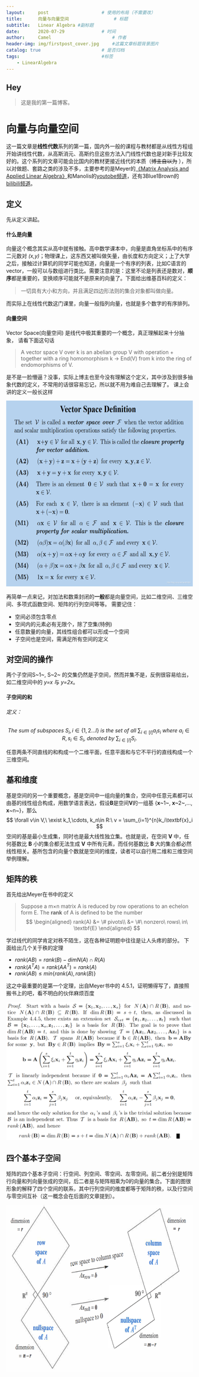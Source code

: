 ```yaml
---
layout:     post   				    # 使用的布局（不需要改）
title:      向量与向量空间 				# 标题 
subtitle:   Linear Algebra #副标题
date:       2020-07-29 				# 时间
author:     Camel 						# 作者
header-img: img/firstpost_cover.jpg 	#这篇文章标题背景图片
catalog: true 						# 是否归档
tags:								#标签
    - LinearAlgebra
---
```


## Hey
>这是我的第一篇博客。

# 向量与向量空间

这一篇文章是**线性代数**系列的第一篇，国内外一般的课程与教材都是从线性方程组开始讲线性代数，从高斯消元、高斯约旦这些方法入门线性代数也是对新手比较友好的。这个系列的文章可能会比国内的教材更接近线代的本质（~~博主自以为~~ ），所以对做题、套路之类的涉及不多，主要参考的是Meyer的[《Matrix Analysis and  Applied Linear Algebra》](http://www.cse.zju.edu.cn/eclass/attachments/2015-10/01-1446085870-145420.pdf)和Manolis的[youtobe频道](https://www.youtube.com/channel/UCu343cR_UtJsKELIBluUXWg/videos)，还有3Blue1Brown的[bilibili频道](https://space.bilibili.com/88461692/channel/detail?cid=9450)。

## 定义
先从定义讲起。
#### 什么是向量
向量这个概念其实从高中就有接触。高中数学课本中，向量是直角坐标系中的有序二元数对 *(x,y)*；物理课上，这东西又被叫做矢量，由长度和方向定义；上了大学之后，接触过计算机的同学可能也知道，向量是一个有序的列表，比如C语言的vector，一般可以与数组进行类比。需要注意的是：这里不论是列表还是数对，**顺序**都是重要的，变换顺序可能就不是原来的向量了。下面给出维基百科的定义：

>一切具有大小和方向，并且满足四边形法则的集合对象都叫做向量。

而实际上在线性代数这门课里，向量一般指列向量，也就是多个数字的有序排列。

#### 向量空间
Vector Space(向量空间) 是线代中极其重要的一个概念，真正理解起来十分抽象， 请看下面这句话
>A vector space V over k is an abelian group V with operation + together with a ring homomorphism k → End(V) from k into the ring of
endomorphisms of V.

是不是一脸懵逼？没事，实际上博主也至今没有理解这个定义，其中涉及到很多抽象代数的定义，不常用的话很容易忘记，所以就不用为难自己去理解了。
课上会讲的定义一般长这样
<!-- <div align=center>![500x200](../img/vectorspace_def.png)<div align=center> -->
<div align=center ><img src="/../img/vectorspace_def.png" width = "600" height = "500" ></div>

再简单一点来记，对加法和数乘封闭的**一般**都是向量空间，比如二维空间、三维空间、多项式函数空间、矩阵的行列空间等等。
需要记住：

 - 空间必须包含零点
 - 空间内的元素必有无限个，除了空集(特例)
 - 任意数量的向量，其线性组合都可以形成一个空间
 - 子空间也是空间，需满足所有空间的定义



## 对空间的操作
两个子空间S~1~, S~2~ 的交集仍然是子空间，然而并集不是，反例很容易给出，如二维空间中的 *y=x* 与 *y=2x*。
#### 子空间的和
###### 定义：

$$ The\ sum\ of\ subspaces\ S_i, i\in\{1,2...l\}\ is\ the\ set\ of\ all\ \sum_{i\in [l]}a_is_i\ where\ a_i\in R,s_i\in S_i,\ denoted\ by\ \sum_{i\in [l]}S_i. $$

任意两条不同直线的和构成一个二维平面，任意平面和与它不平行的直线构成一个三维空间。


## 基和维度

基是空间的另一个重要概念，基是空间中一组向量的集合，空间中任意元素都可以由基的线性组合构成，用数学语言表达，假设**B**是空间**V**的一组基 {**x**~1~, **x**~2~,..., **x**~n~}，那么
$$ \forall v\in V,\ \exist k_1,\cdots, k_n\in R:\ v = \sum_{i=1}^{n}k_i\textbf{x}_i $$
空间的基是最小生成集，同时也是最大线性独立集。也就是说，在空间 **V** 中，任何基数比 **B** 小的集合都无法生成 **V** 中所有元素，而任何基数比 **B** 大的集合都必然线性相关。基所包含的向量个数就是空间的维度，读者可以自行用二维和三维空间举例理解。


## 矩阵的秩
首先给出Meyer在书中的定义
> Suppose a m×n matrix A is reduced by row operations to an echelon form E. 
> The **rank** of A is defined to be the number
> $$ \begin{aligned}
    rank(A) &=  \# pivots\\
    &= \#\ nonzero\ rows\ in\ \textbf{E}
\end{aligned} $$

学过线代的同学肯定对秩不陌生，这在各种证明题中往往是让人头疼的部分。
下面给出几个关于秩的定理
- $rank(AB) = rank(B) - dimN(A)\cap R(A)$
- $rank(A^TA) = rank(AA^T) = rank(A)$
- $rank(AB) \leq min\{ rank(A), rank(B) \}$

这之中最重要的是第一个定理，出自Meyer书中的 4.5.1，证明懒得写了，直接照搬书上的吧，看不明白的伙伴麻烦百度

<div align=center ><img src="/../img/rank.png" ></div>

## 四个基本子空间

矩阵的四个基本子空间：行空间、列空间、零空间、左零空间。前二者分别是矩阵行向量和列向量张成的空间，后二者是与矩阵相乘为0的向量的集合。下面的图很形象的解释了四个空间的联系，其中行列空间的维度都等于矩阵的秩，以及行空间与零空间互补（这一概念会在后面的文章提到）。

<div align=center ><img src="/../img/subspace.png" width = "800" height = "450" ></div>
